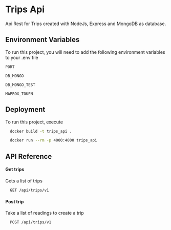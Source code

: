 # Trips Api

Api Rest for Trips created with NodeJs, Express and MongoDB as database.


## Environment Variables

To run this project, you will need to add the following environment variables to your .env file

`PORT`

`DB_MONGO`

`DB_MONGO_TEST`

`MAPBOX_TOKEN`


## Deployment

To run this project, execute

```bash
  docker build -t trips_api .
```

```bash
  docker run --rm -p 4000:4000 trips_api
```


## API Reference

#### Get trips

Gets a list of trips

```http
  GET /api/trips/v1
```

#### Post trip

Take a list of readings to create a trip

```http
  POST /api/trips/v1
```
